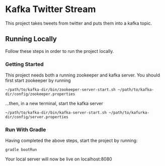 # Kafka Twitter Stream
This project takes tweets from twitter and puts them into a kafka topic.

## Running Locally
Follow these steps in order to run the project locally.

### Getting Started
This project needs both a running zookeeper and kafka server.  You should first start zookeeper by running
```
~/path/to/kafka-dir/bin/zookeeper-server-start.sh ~/path/to/kafka-dir/config/zookeeper.properties
```
...then, in a new terminal, start the kafka server
```
~/path/to/kafka-dir/bin/kafka-server-start.sh ~/path/to/kafurka-dir/config/server.properties
```

### Run With Gradle
Having completed the above steps, start the project by running:
```
gradle bootRun 
```
Your local server will now be live on localhost:8080